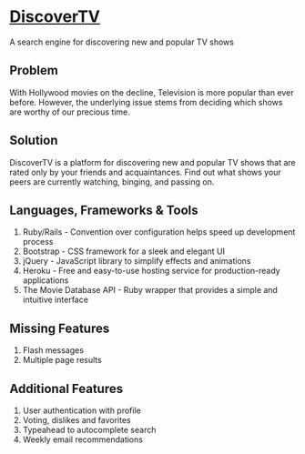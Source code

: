 # [DiscoverTV](https://discover-tv.herokuapp.com)

A search engine for discovering new and popular TV shows

## Problem
With Hollywood movies on the decline, Television is more popular than ever before. However, the underlying issue stems from deciding which shows are worthy of our precious time.

## Solution
DiscoverTV is a platform for discovering new and popular TV shows that are rated only by your friends and acquaintances. Find out what shows your peers are currently watching, binging, and passing on.


## Languages, Frameworks & Tools
1. Ruby/Rails - Convention over configuration helps speed up development process
2. Bootstrap - CSS framework for a sleek and elegant UI
3. jQuery - JavaScript library to simplify effects and animations
4. Heroku - Free and easy-to-use hosting service for production-ready applications
5. The Movie Database API - Ruby wrapper that provides a simple and intuitive interface


## Missing Features
1. Flash messages
2. Multiple page results


## Additional Features
1. User authentication with profile
2. Voting, dislikes and favorites
3. Typeahead to autocomplete search
4. Weekly email recommendations
